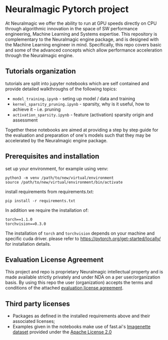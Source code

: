 # Neuralmagic Pytorch project

At Neuralmagic we offer the ability to run at GPU speeds directly on CPU through algorithmic innovation in the space of SW performance engineering, Machine Learning and Systems expertise.
This repository is complementary to the Neuralmagic engine package, and is designed with the Machine Learning engineer in mind. 
Specifically, this repo covers basic and some of the advanced concepts which allow performance acceleration through the Neuralmagic engine.

## Tutorials organization

tutorials are split into jupyter notebooks which are self contained and provide detailed walkthroughs of the following topics:

* `model_training.ipynb` - seting up model / data and training
* `kernel_sparsity_pruning.ipynb` - sparsity, why is it useful, how to achieve it - i.e. pruning
* `activation_sparsity.ipynb` - feature (activation) sparsity origin and assessment

Together these notebooks are aimed at providing a step by step guide for the evaluation and preparation of one's models such that they may be accelerated by the Neuralmagic engine package.

## Prerequisites and installation

set up your environment, for example using venv:


```
python3 -m venv /path/to/new/virtual/environment
source /path/to/new/virtual/environment/bin/activate
```

install requirements from requirements.txt:

```
pip install -r requirements.txt
```
In addition we require the installation of:

```
torch==1.1.0
torchvision==0.3.0
```

The installation of `torch` and `torchvision` depends on your machine and specific cuda driver. 
please refer to https://pytorch.org/get-started/locally/ for installation details.



## Evaluation License Agreement
This project and repo is proprietary Neuralmagic intellectual property and is made available strictly privately and under NDA on a per user/organization basis.
By using this repo the user (organization) accepts the terms and conditions of the attached [evaluation license agreement](https://bitbucket.org/neuralmagic/neuralmagicml-pytorch/src/master/Evaluation%20SLA%20(Neuralmagic)%20v2.pdf).

## Third party licenses

* Packages as defined in the installed requirements above and their associated licenses;
* Examples given in the notebooks make use of fast.ai's [Imagenette dataset](https://github.com/fastai/imagenette) provided under the [Apache License 2.0](https://github.com/fastai/imagenette/blob/master/LICENSE)
